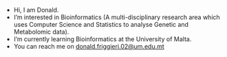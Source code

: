 - Hi, I am Donald.
- I’m interested in Bioinformatics (A multi-disciplinary research area which uses Computer Science and Statistics to analyse Genetic and Metabolomic data).
- I’m currently learning Bioinformatics at the University of Malta.
- You can reach me on donald.friggieri.02@um.edu.mt

<!---
df-80/df-80 is a ✨ special ✨ repository because its `README.md` (this file) appears on your GitHub profile.
You can click the Preview link to take a look at your changes.
--->

